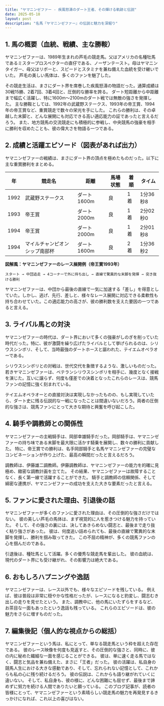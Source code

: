```yaml
---
title: "ヤマニンゼファー - 疾風怒濤のダート王者、その輝ける軌跡と伝説"
date: 2025-05-18
layout: post
description: "名馬『ヤマニンゼファー』の伝説と魅力を深堀り"
---
```


## 1. 馬の概要（血統、戦績、主な勝鞍）

ヤマニンゼファーは、1989年生まれの芦毛の競走馬。父はアメリカの名種牡馬であるミスタープロスペクターの直仔である、ノーザンテースト。母はヤマニンタイガー、母父はリボーと、スピードとスタミナを兼ね備えた血統を受け継いでいた。  芦毛の美しい馬体は、多くのファンを魅了した。

その競走生活は、まさにダート界を席巻した疾風怒濤の物語だった。通算成績は30戦15勝、2着7回、3着4回と、圧倒的な勝率を誇る。 ダート短距離から中距離まで幅広く活躍し、特に1600m～2100mのダート戦では無敵の強さを発揮した。  主な勝鞍としては、1992年の武蔵野ステークス、1993年の帝王賞、1994年の帝王賞など、重賞競走で数々の栄光を手にした。  これらの勝利は、その卓越した末脚と、どんな展開にも対応できる高い適応能力の証であったと言えるだろう。  また、地方競馬の交流競走にも積極的に参戦し、中央競馬の強豪を相手に勝利を収めたことも、彼の偉大さを物語る一つである。


## 2. 成績と活躍エピソード（図表があれば出力）

ヤマニンゼファーの戦績は、まさにダート界の頂点を極めたものだった。以下に主な重賞勝利をまとめる。

| 年 | 競走名 | 距離 | 馬場状態 | 着順 | タイム |
|---|---|---|---|---|---|
| 1992 | 武蔵野ステークス | ダート1600m | 良 | 1着 | 1分36秒8 |
| 1993 | 帝王賞 | ダート2000m | 良 | 1着 | 2分02秒0 |
| 1994 | 帝王賞 | ダート2000m | 良 | 1着 | 2分01秒8 |
| 1994 | マイルチャンピオンシップ南部杯 | ダート1600m | 良 | 2着 | 1分36秒2 |


**図解風：ヤマニンゼファーのレース展開例（帝王賞1993年）**

```
スタート → 中団追走 → 4コーナーで外に持ち出し → 直線で驚異的な末脚を発揮 → 突き抜ける勝利
```

ヤマニンゼファーは、中団から最後の直線で一気に加速する「差し」を得意としていた。しかし、逃げ、先行、差しと、様々なレース展開に対応できる柔軟性も持ち合わせていた。この適応能力の高さが、彼の勝利数を支えた要因の一つであると言える。


## 3. ライバル馬との対決

ヤマニンゼファーの時代は、ダート界において多くの強豪がしのぎを削っていた時代だった。特に、彼が激闘を繰り広げたライバルとして挙げられるのは、シリウスシンボリ、そして、当時最強のダートホースと謳われた、テイエムオペラオーである。

シリウスシンボリとの対戦は、世代交代を象徴するような、激しいものだった。若きヤマニンゼファーは、ベテランシリウスシンボリを相手に、幾度となく接戦を演じた。互いに譲らず、何度も僅差での決着となったこれらのレースは、競馬ファンの記憶に強く刻まれている。

テイエムオペラオーとの直接対決は実現しなかったものの、もし実現していたら、ダート史に残る伝説的な一戦になったことは間違いないだろう。両者の圧倒的な強さは、競馬ファンにとって大きな期待と興奮を呼び起こした。


## 4. 騎手や調教師との関係性

ヤマニンゼファーの主戦騎手は、岡部幸雄騎手だった。岡部騎手は、ヤマニンゼファーの持ち味である末脚を最大限に活かす騎乗を展開し、数々の勝利に貢献した。  特に、帝王賞での勝利は、名手岡部騎手と名馬ヤマニンゼファーの完璧なコンビネーションが作り上げた、最高の瞬間だったと言えるだろう。

調教師は、伊藤雄二調教師。伊藤調教師は、ヤマニンゼファーの能力を的確に見極め、緻密な調教計画を立てた。  その結果、ヤマニンゼファーは故障することなく、長く第一線で活躍することができた。  騎手と調教師の信頼関係、そして綿密な連携が、ヤマニンゼファーの成功を支えた大きな要素だったと言える。


## 5. ファンに愛された理由、引退後の話

ヤマニンゼファーが多くのファンに愛された理由は、その圧倒的な強さだけではない。  彼の美しい芦毛の馬体は、まず視覚的に人を惹きつける魅力を持っていた。  そして、その強さの裏には、決してあきらめない闘志と、最後まで走り抜く粘り強さがあった。  彼は、何度追い詰められても、最後の直線で驚異的な末脚を発揮し、勝利を掴み取ってきた。  この不屈の精神が、多くの競馬ファンの心を掴んだのである。

引退後は、種牡馬として活躍。多くの優秀な競走馬を輩出した。  彼の血統は、現代のダート界にも受け継がれ、その影響力は絶大である。


## 6. おもしろハプニングや逸話

ヤマニンゼファーは、レース以外でも、様々なエピソードを残している。  例えば、彼は普段は非常に穏やかな性格だったが、レースになると豹変し、闘志むき出しの走りを見せたという。  また、調教中に、他の馬にいたずらをするなど、お茶目な一面もあったという逸話も残っている。  これらのエピソードは、彼の魅力をさらに増すものだった。


## 7. 編集後記（個人的な視点からの総括）

ヤマニンゼファーという馬は、私にとって、単なる競走馬という枠を超えた存在である。  彼のレース映像を何度も見返すと、その圧倒的な強さと、同時に、彼の内に秘めた繊細な一面を感じることができる。  彼は、単に速く走る馬ではなく、闘志と気品を兼ね備えた、まさに「王者」だった。  彼の活躍は、私自身の競馬人生における大きな感動であり、そして、忘れられない記憶として、これからも私の心に残り続けるだろう。  彼の伝説は、これからも語り継がれていくに違いない。  そして、私自身も、彼の様に、どんな困難にも屈せず、最後まで諦めずに努力を続ける人間でありたいと願っている。  このブログ記事が、読者の皆様にとって、ヤマニンゼファーという素晴らしい競走馬の魅力を再発見するきっかけになれば、これ以上の喜びはない。
